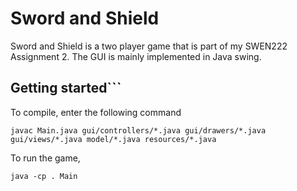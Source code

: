 # Sword and Shield
Sword and Shield is a two player game that is part of my SWEN222 Assignment 2. The GUI is mainly implemented in Java swing.

## Getting started```
To compile, enter the following command
```
javac Main.java gui/controllers/*.java gui/drawers/*.java gui/views/*.java model/*.java resources/*.java
```
To run the game, 
```
java -cp . Main
```
